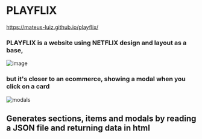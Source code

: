 # PLAYFLIX

https://mateus-luiz.github.io/playflix/

### PLAYFLIX is a website using NETFLIX design and layout as a base,

![image](https://user-images.githubusercontent.com/59563143/156286816-812e2123-4043-42e3-9781-26bce7368339.png)

### but it's closer to an ecommerce, showing a modal when you click on a card

![modals](https://user-images.githubusercontent.com/59563143/156289764-c81ca7fa-4500-4e6f-a4c7-e1869cf7e42c.gif)

## Generates sections, items and modals by reading a JSON file and returning data in html
